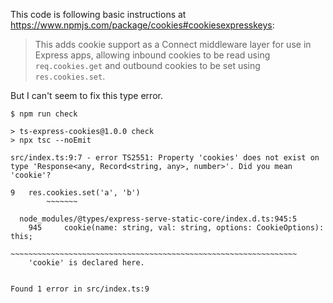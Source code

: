 This code is following basic instructions at <https://www.npmjs.com/package/cookies#cookiesexpresskeys>:

> This adds cookie support as a Connect middleware layer for use in Express apps, allowing inbound cookies to be read using `req.cookies.get` and outbound cookies to be set using `res.cookies.set`.

But I can't seem to fix this type error.
```
$ npm run check

> ts-express-cookies@1.0.0 check
> npx tsc --noEmit

src/index.ts:9:7 - error TS2551: Property 'cookies' does not exist on type 'Response<any, Record<string, any>, number>'. Did you mean 'cookie'?

9   res.cookies.set('a', 'b')
        ~~~~~~~

  node_modules/@types/express-serve-static-core/index.d.ts:945:5
    945     cookie(name: string, val: string, options: CookieOptions): this;
            ~~~~~~~~~~~~~~~~~~~~~~~~~~~~~~~~~~~~~~~~~~~~~~~~~~~~~~~~~~~~~~~~
    'cookie' is declared here.


Found 1 error in src/index.ts:9
```
